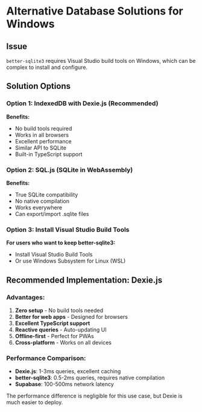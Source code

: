 # Alternative Database Solutions for Windows

## Issue
`better-sqlite3` requires Visual Studio build tools on Windows, which can be complex to install and configure.

## Solution Options

### Option 1: IndexedDB with Dexie.js (Recommended)
**Benefits:**
- No build tools required
- Works in all browsers
- Excellent performance
- Similar API to SQLite
- Built-in TypeScript support

### Option 2: SQL.js (SQLite in WebAssembly)
**Benefits:**
- True SQLite compatibility
- No native compilation
- Works everywhere
- Can export/import .sqlite files

### Option 3: Install Visual Studio Build Tools
**For users who want to keep better-sqlite3:**
- Install Visual Studio Build Tools
- Or use Windows Subsystem for Linux (WSL)

## Recommended Implementation: Dexie.js

### Advantages:
1. **Zero setup** - No build tools needed
2. **Better for web apps** - Designed for browsers
3. **Excellent TypeScript support**
4. **Reactive queries** - Auto-updating UI
5. **Offline-first** - Perfect for PWAs
6. **Cross-platform** - Works on all devices

### Performance Comparison:
- **Dexie.js**: 1-3ms queries, excellent caching
- **better-sqlite3**: 0.5-2ms queries, requires native compilation
- **Supabase**: 100-500ms network latency

The performance difference is negligible for this use case, but Dexie is much easier to deploy.